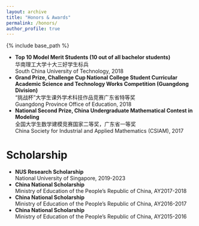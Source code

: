 ```yaml
---
layout: archive
title: "Honors & Awards"
permalink: /honors/
author_profile: true
---
```


{% include base_path %}

- **Top 10 Model Merit Students (10 out of all bachelor students)**         
华南理工大学十大三好学生标兵    
South China University of Technology, 2018
- **Grand Prize, Challenge Cup National College Student Curricular Academic Science and Technology Works Competition (Guangdong Division)**     
“挑战杯”大学生课外学术科技作品竞赛广东省特等奖    
Guangdong Province Office of Education, 2018
- **National Second Prize, China Undergraduate Mathematical Contest in Modeling**       
全国大学生数学建模竞赛国家二等奖，广东省一等奖   
China Society for Industrial and Applied Mathematics (CSIAM), 2017

Scholarship
======
- **NUS Research Scholarship**      
National University of Singapore, 2019-2023
- **China National Scholarship**    
Ministry of Education of the People’s Republic of China, AY2017-2018
- **China National Scholarship**    
Ministry of Education of the People’s Republic of China, AY2016-2017
- **China National Scholarship**    
Ministry of Education of the People’s Republic of China, AY2015-2016